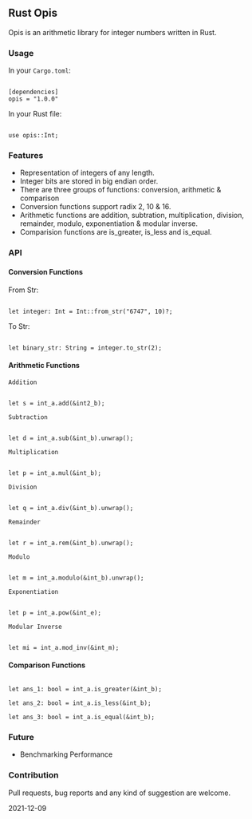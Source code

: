 ## Rust Opis
Opis is an arithmetic library for integer numbers written in Rust.

### Usage

In your `Cargo.toml`:

```

[dependencies]
opis = "1.0.0"

```

In your Rust file:

```

use opis::Int;

```

### Features
- Representation of integers of any length.
- Integer bits are stored in big endian order.
- There are three groups of functions: conversion, arithmetic & comparison
- Conversion functions support radix 2, 10 & 16.
- Arithmetic functions are addition, subtration, multiplication, division, remainder, modulo, exponentiation & modular inverse.
- Comparision functions are is_greater, is_less and is_equal.

### API

#### Conversion Functions

From Str:

```

let integer: Int = Int::from_str("6747", 10)?;

```

To Str:

```

let binary_str: String = integer.to_str(2);

```

#### Arithmetic Functions

`Addition`

```

let s = int_a.add(&int2_b);

```

`Subtraction`

```

let d = int_a.sub(&int_b).unwrap();

```

`Multiplication`

```

let p = int_a.mul(&int_b);

```

`Division`

```

let q = int_a.div(&int_b).unwrap();

```

`Remainder`

```

let r = int_a.rem(&int_b).unwrap();

```

`Modulo`

```

let m = int_a.modulo(&int_b).unwrap();

```

`Exponentiation`

```

let p = int_a.pow(&int_e);

```

`Modular Inverse`

```

let mi = int_a.mod_inv(&int_m);

```

#### Comparison Functions

```

let ans_1: bool = int_a.is_greater(&int_b);

let ans_2: bool = int_a.is_less(&int_b);

let ans_3: bool = int_a.is_equal(&int_b);

```

### Future
- Benchmarking Performance

### Contribution
Pull requests, bug reports and any kind of suggestion are welcome.

2021-12-09
